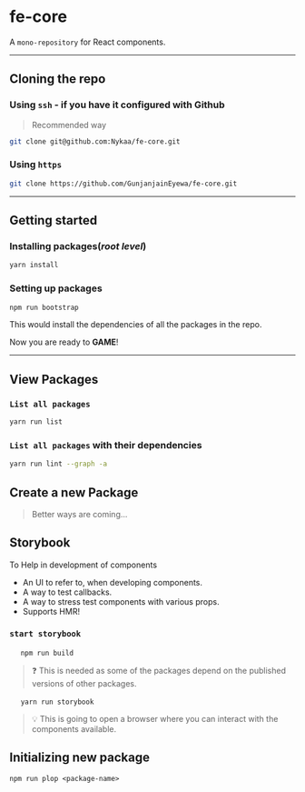 # **fe-core**

A `mono-repository` for React components.

---
## **Cloning the repo**

### Using `ssh` -  if you have it configured with Github
> Recommended way

```bash
git clone git@github.com:Nykaa/fe-core.git
```


### Using `https`
```bash
git clone https://github.com/GunjanjainEyewa/fe-core.git
```

---
## **Getting started**

### Installing packages(*root level*)

```bash
yarn install
```

### Setting up packages

```bash
npm run bootstrap
```

This would install the dependencies of all the packages in the repo.

Now you are ready to **GAME**!


---
## **View Packages**

### `List all packages`

```bash
yarn run list
```

### `List all packages` with their dependencies

```bash
yarn run lint --graph -a
```


## **Create a new Package**

> Better ways are coming...


## Storybook

To Help in development of components

- An UI to refer to, when developing components.
- A way to test callbacks.
- A way to stress test components with various props.
- Supports HMR!

### **`start storybook`**

&nbsp;&nbsp;&nbsp;&nbsp; `npm run build`
> ❓ This is needed as some of the packages depend on the published versions of other packages.

&nbsp;&nbsp;&nbsp;&nbsp; `yarn run storybook`

> 💡 This is going to open a browser where you can interact with the components available.


## Initializing new package
```
npm run plop <package-name>
```
